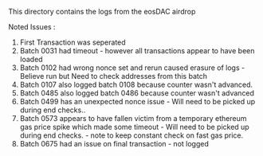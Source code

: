 This directory contains the logs from the eosDAC airdrop

Noted Issues : 

1. First Transaction was seperated
2. Batch 0031 had timeout - however all transactions appear to have been loaded
3. Batch 0102 had wrong nonce set and rerun caused erasure of logs - Believe run but Need to check addresses from this batch
4. Batch 0107 also logged batch 0108 because counter wasn't advanced.
5. Batch 0485 also logged batch 0486 because counter wasn't advanced
6. Batch 0499 has an unexpected nonce issue - Will need to be picked up during end checks.. 
7. Batch 0573 appears to have fallen victim from a temporary ethereum gas price spike which made some timeout  - Will need to be picked up during end checks. - note to keep constant check on fast gas price.
8. Batch 0675 had an issue on final transaction - not logged 


